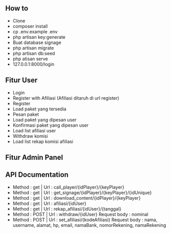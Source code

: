 ## How to
- Clone
- composer install
- cp .env.example .env
- php artisan key:generate
- Buat database signage
- php artisan migrate
- php artisan db:seed
- php atisan serve
- 127.0.0.1:8000/login

## Fitur User
- Login
- Register with Afiliasi (Afiliasi ditaruh di url register)
- Register
- Load paket yang tersedia
- Pesan paket
- Load paket yang dipesan user
- Konfirmasi paket yang dipesan user
- Load list afiliasi user
- Withdraw komisi
- Load list rekap komisi afiliasi

## Fitur Admin Panel

## API Documentation

- Method : get | Url : call_player/{idPlayer}/{keyPlayer}
- Method : get | Url : get_signage/{idPlayer}/{keyPlayer}/{idUnique}
- Method : get | Url : download_content/{idPlayer}/{keyPlayer}
- Method : get | Url : afiliasi/{idUser}
- Method : get | Url : rekap_afiliasi/{idUser}/{tanggal}
- Method : POST | Url : withdraw/{idUser}
    Request body : nominal
- Method : POST | Url : set_afiliasi/{kodeAfiliasi}
    Request body : nama, username, alamat, hp, email, namaBank, nomorRekening, namaRekening
    
